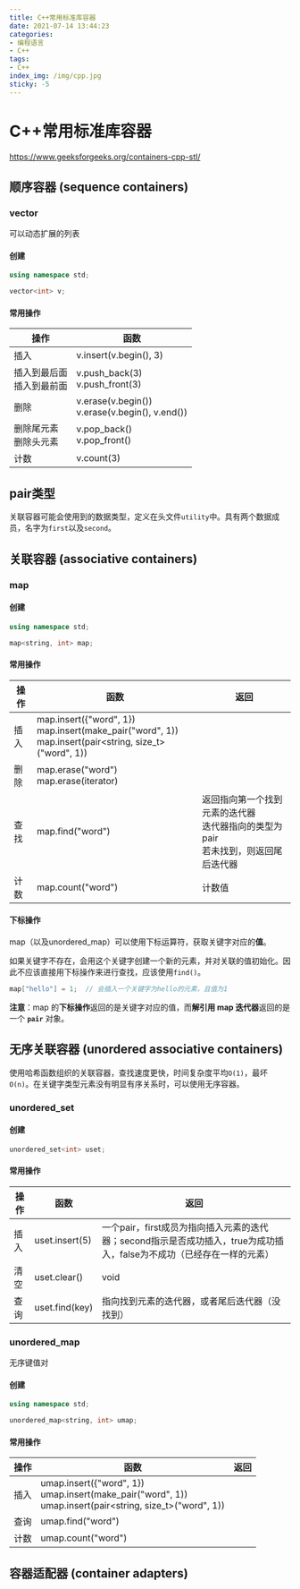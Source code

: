 ```yaml
---
title: C++常用标准库容器
date: 2021-07-14 13:44:23
categories:
- 编程语言
- C++
tags:
- C++
index_img: /img/cpp.jpg
sticky: -5
---
```


# C++常用标准库容器

https://www.geeksforgeeks.org/containers-cpp-stl/

## 顺序容器 (sequence containers)

### vector

可以动态扩展的列表

#### 创建

```c++
using namespace std;

vector<int> v;
```

#### 常用操作

| 操作                           | 函数                                                |
| ------------------------------ | --------------------------------------------------- |
| 插入                           | v.insert(v.begin(), 3)                              |
| 插入到最后面<br />插入到最前面 | v.push_back(3)<br />v.push_front(3)                 |
| 删除                           | v.erase(v.begin())<br />v.erase(v.begin(), v.end()) |
| 删除尾元素<br />删除头元素     | v.pop_back()<br />v.pop_front()                     |
| 计数                           | v.count(3)                                          |

## pair类型

关联容器可能会使用到的数据类型，定义在头文件`utility`中。具有两个数据成员，名字为`first`以及`second`。

## 关联容器 (associative containers)

### map

#### 创建

```c++
using namespace std;

map<string, int> map;
```

#### 常用操作

| 操作 | 函数                                                         | 返回                                                         |
| ---- | ------------------------------------------------------------ | ------------------------------------------------------------ |
| 插入 | map.insert({"word", 1})<br />map.insert(make_pair("word", 1))<br />map.insert(pair<string, size_t>("word", 1)) |                                                              |
| 删除 | map.erase("word")<br />map.erase(iterator)                   |                                                              |
| 查找 | map.find("word")                                             | 返回指向第一个找到元素的迭代器<br />迭代器指向的类型为pair<br />若未找到，则返回尾后迭代器 |
| 计数 | map.count("word")                                            | 计数值                                                       |

#### 下标操作

map（以及unordered_map）可以使用下标运算符，获取关键字对应的**值**。

如果关键字不存在，会用这个关键字创建一个新的元素，并对关联的值初始化。因此不应该直接用下标操作来进行查找，应该使用`find()`。

```c++
map["hello"] = 1;  // 会插入一个关键字为hello的元素，且值为1
```

**注意**：map 的**下标操作**返回的是关键字对应的值，而**解引用 map 迭代器**返回的是一个 **`pair`** 对象。

## 无序关联容器 (unordered associative containers)

使用哈希函数组织的关联容器，查找速度更快，时间复杂度平均`O(1)`，最坏`O(n)`。在关键字类型元素没有明显有序关系时，可以使用无序容器。

### unordered_set

#### 创建

```c++
unordered_set<int> uset;
```

#### 常用操作


| 操作 | 函数           | 返回                                                         |
| ---- | -------------- | ------------------------------------------------------------ |
| 插入 | uset.insert(5) | 一个pair，first成员为指向插入元素的迭代器；second指示是否成功插入，true为成功插入，false为不成功（已经存在一样的元素） |
| 清空 | uset.clear()   | void                                                         |
| 查询 | uset.find(key) | 指向找到元素的迭代器，或者尾后迭代器（没找到）               |

### unordered_map

无序键值对

#### 创建

```c++
using namespace std;

unordered_map<string, int> umap;
```

#### 常用操作

| 操作 | 函数                                                         | 返回 |
| ---- | ------------------------------------------------------------ | ---- |
| 插入 | umap.insert({"word", 1})<br />umap.insert(make_pair("word", 1))<br />umap.insert(pair<string, size_t>("word", 1)) |      |
| 查询 | umap.find("word")                                            |      |
| 计数 | umap.count("word")                                           |      |

## 容器适配器 (container adapters)

